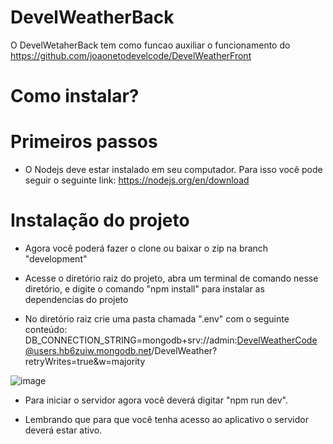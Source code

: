 # DevelWeatherBack

O DevelWetaherBack tem como funcao auxiliar o funcionamento do https://github.com/joaonetodevelcode/DevelWeatherFront

# Como instalar?

# Primeiros passos

- O Nodejs deve estar instalado em seu computador. Para isso você pode seguir o seguinte link: https://nodejs.org/en/download
  

# Instalação do projeto

- Agora você poderá fazer o clone ou baixar o zip na branch "development"


- Acesse o diretório raiz do projeto, abra um terminal de comando nesse diretório, e digite o comando "npm install" para instalar as dependencias do projeto


- No diretório raiz crie uma pasta chamada ".env" com o seguinte conteúdo: DB_CONNECTION_STRING=mongodb+srv://admin:DevelWeatherCode@users.hb6zuiw.mongodb.net/DevelWeather?retryWrites=true&w=majority
  
 ![image](https://github.com/joaonetodevelcode/DevelWeatherBack/assets/146693349/e04ca290-fb43-4b10-9533-5fbba610c038)



- Para iniciar o servidor agora você deverá digitar "npm run dev".


- Lembrando que para que você tenha acesso ao aplicativo o servidor deverá estar ativo.

